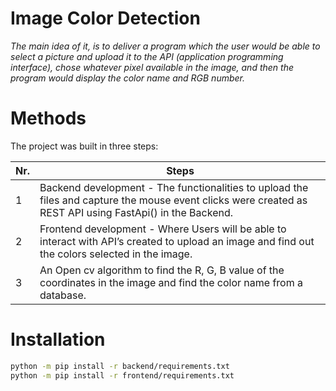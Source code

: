 # Image Color Detection
_The main idea of it, is to deliver a program which the user would be able to select a picture and upload it to the API (application programming interface), chose whatever pixel available in the image, and then the program would display the color name and RGB number._


# Methods

The project was built in three steps:

| Nr. | Steps |
| ------ | ------ |
| 1 | Backend development - The functionalities to upload the files and capture the mouse event clicks were created as REST API using FastApi() in the Backend. |
| 2 | Frontend development - Where Users will be able to interact with API’s created to upload an image and find out the colors selected in the image. |
| 3 | An Open cv algorithm to find the R, G, B value of the coordinates in the image and find the color name from a database. |


# Installation

```sh
python -m pip install -r backend/requirements.txt
python -m pip install -r frontend/requirements.txt
```
